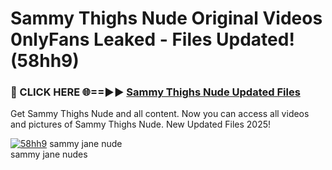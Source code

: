 # Sammy Thighs Nude Original Videos 0nlyFans Leaked - Files Updated! (58hh9)

<h3>🔴 CLICK HERE 🌐==►► <a href="https://tinyurl.com/4mcuefdz" rel="nofollow">Sammy Thighs Nude Updated Files</a></h3>

Get Sammy Thighs Nude and all content. Now you can access all videos and pictures of Sammy Thighs Nude. New Updated Files 2025!

[![58hh9](https://i.imgur.com/StAQSOY.gif)](https://tinyurl.com/4mcuefdz)
sammy jane nude<br>
sammy jane nudes